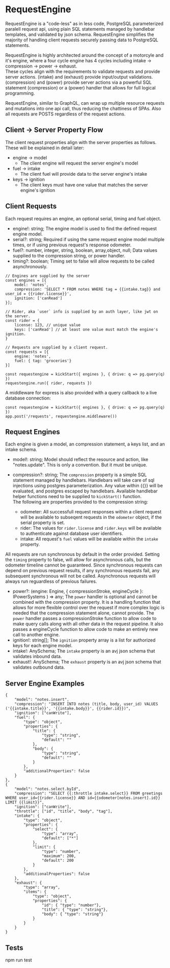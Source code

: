 # RequestEngine

RequestEngine is a "code-less" as in less code, PostgreSQL parameterized paralell request api, using plain SQL statements managed by handlebar templates, and validated by json schema. RequestEngine simplifies the majority of handling client requests securely passing data to PostgreSQL statements.   
   
RequestEngine is highly architected around the concept of a motorcyle and it's engine, where a four cycle engine has 4 cycles including intake -> compression -> power -> exhaust.   
These cycles align with the requirements to validate requests and provide server actions. (intake) and (exhaust) provide input/output validations. (compression) and (power) provide server actions via a powerful SQL statement (compression) or a (power) handler that allows for full logical programming.
   
RequestEngine, similar to GraphQL, can wrap up multiple resource requests and mutations into one api call, thus reducing
the chattiness of SPAs. Also all requests are POSTS regardless of the request actions.   
  

## Client -> Server Property Flow
The client request properties align with the server properties as follows. These will be explained in detail later: 
   
 - engine  ->  model
    - The client engine will request the server engine's model   
 - fuel    ->  intake
    - The client fuel will provide data to the server engine's intake
 - keys    ->  ignition
    - The client keys must have one value that matches the server engine's ignition
   

## Client Requests
Each request requires an engine, an optional serial, timing and fuel object.

- engine!: string; The engine model is used to find the defined request engine model.
- serial?: string; Required if using the same request engine model multiple times, or if using previous request's response odometer.
- fuel?: number, integer, string, boolean, array,object, null; Data values supplied to the compression string, or power handler.
- timing?: boolean; Timing set to false will allow requests to be called asynchronously.


```
// Engines are supplied by the server
const engines = [{
    model: 'notes',
    compression: 'SELECT * FROM notes WHERE tag = {{intake.tag}} and user_id = {{rider.license}}',
    ignition: ['canRead']
}];

// Rider, aka `user` info is supplied by an auth layer, like jwt on the server.
const rider = {
    license: 123, // unique value
    keys: ['canRead'] // at least one value must match the engine's ignition.
}

// Requests are supplied by a client request.
const requests = [{
    engine: 'notes',
    fuel: { tag: 'groceries'}
}]

const requestengine = kickStart({ engines }, { drive: q => pg.query(q) })   
requestengine.run({ rider, requests })
```

A middleware for express is also provided with a query callback to a live database connection:

```
const requestengine = kickStart({ engines }, { drive: q => pg.query(q) })   
app.post('/requests', requestengine.middleware())
```

## Request Engines

Each engine is given a model, an compression statement, a keys list, and an intake schema.

- model!: string; Model should reflect the resource and action, like "notes.update". This is only a convention. But it must be unique.   
- compression?: string; The `compression` property is a simple SQL statement managed by handlebars. Handlebars will take care of sql injections using postgres parameterization. Any value within {{}} will be evaluated, and postgres escaped by handlebars. Available handlebar helper functions need to be supplied to `kickStart()` function.   
The following are properties provided to the compression string:

    - odometer: All successfull request responses within a client request will be available to subseqent requests in the `odometer` object, if the serial property is set.
    - rider: The values for `rider.license` and `rider.keys` will be available to authenticate against database user identifiers.
    - intake: All request's `fuel` values will be available within the `intake` property.

All requests are run synchronous by default in the order provided. Setting the `timing` property to false, will allow for asynchronous calls, but the odometer timeline cannot be guaranteed. Since synchronous requests can depend on previous request results, if any synchronous requests fail, any subsequent synchronous will not be called. Asynchronous requests will always run reguardless of previous failures.
- power?: (engine: Engine, { compressionStroke, engineCycle }: IPowerSystems ) => any; The `power` handler is optional and cannot be combined with the compression property. It is a handling function that allows for more flexible control over the request if more complex logic is needed that the compression statement alone, cannot provide. The `power` handler passes a compressionStroke function to allow code to make query calls along with all other data in the request pipeline. It also passes a engineCycle function to allow code to make an entirely new call to another engine.
- ignition!: string[]; The `ignition` property array is a list for authorized keys for each engine model.   
- intake!: AnySchema; The `intake` property is an avj json schema that validates inbound data.   
- exhaust!: AnySchema; The `exhaust` property is an avj json schema that validates outbound data.

## Server Engine Examples

```
{
    "model": "notes.insert",
    "compression": "INSERT INTO notes (title, body, user_id) VALUES ('{{intake.title}}', '{{intake.body}}', {{rider.id}})",
    "ignition": ["canWrite"],
    "fuel": {
        "type": "object",
        "properties": {
            "title": {
                "type": "string",
                "default": ""
            },
            "body": {
                "type": "string",
                "default": ""
            }
        },
        "additionalProperties": false
    }
},
{
    "model": "notes.select.byId",
    "compression": "SELECT {{:throttle intake.select}} FROM greetings WHERE user_id={{rider.license}} AND id={{odometer[notes.insert].id}} LIMIT {{limit}}",
    "ignition": ["canWrite"],
    "throttle": ["id", "title", "body", "tag"],
    "intake": {
        "type": "object",
        "properties": {
            "select": {
                "type": "array",
                "default": ["*"]
            },
            "limit": {
                "type": "number",
                "maximum": 200,
                "default": 200
            }
        },
        "additionalProperties": false
    },
    "exhaust": {
        "type": "array",
        "items": { 
            "type": "object",
            "properties": {
                "id": { "type": "number"},
                "title": { "type": "string"},
                "body": { "type": "string"}
            }
        }
    }
}

```

## Tests
npm run test
